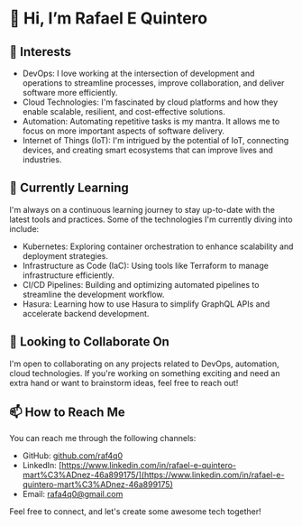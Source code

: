 # 👋 Hi, I’m Rafael E Quintero

## 👀 Interests

- DevOps: I love working at the intersection of development and operations to streamline processes, improve collaboration, and deliver software more efficiently.
- Cloud Technologies: I'm fascinated by cloud platforms and how they enable scalable, resilient, and cost-effective solutions.
- Automation: Automating repetitive tasks is my mantra. It allows me to focus on more important aspects of software delivery.
- Internet of Things (IoT): I'm intrigued by the potential of IoT, connecting devices, and creating smart ecosystems that can improve lives and industries.

## 🌱 Currently Learning

I'm always on a continuous learning journey to stay up-to-date with the latest tools and practices. Some of the technologies I'm currently diving into include:

- Kubernetes: Exploring container orchestration to enhance scalability and deployment strategies.
- Infrastructure as Code (IaC): Using tools like Terraform to manage infrastructure efficiently.
- CI/CD Pipelines: Building and optimizing automated pipelines to streamline the development workflow.
- Hasura: Learning how to use Hasura to simplify GraphQL APIs and accelerate backend development.

## 💞️ Looking to Collaborate On

I'm open to collaborating on any projects related to DevOps, automation, cloud technologies. If you're working on something exciting and need an extra hand or want to brainstorm ideas, feel free to reach out!

## 📫 How to Reach Me

You can reach me through the following channels:

- GitHub: [github.com/raf4q0](https://github.com/raf4q0)
- LinkedIn: [https://www.linkedin.com/in/rafael-e-quintero-mart%C3%ADnez-46a899175/](https://www.linkedin.com/in/rafael-e-quintero-mart%C3%ADnez-46a899175)
- Email: rafa4q0@gmail.com

Feel free to connect, and let's create some awesome tech together!
